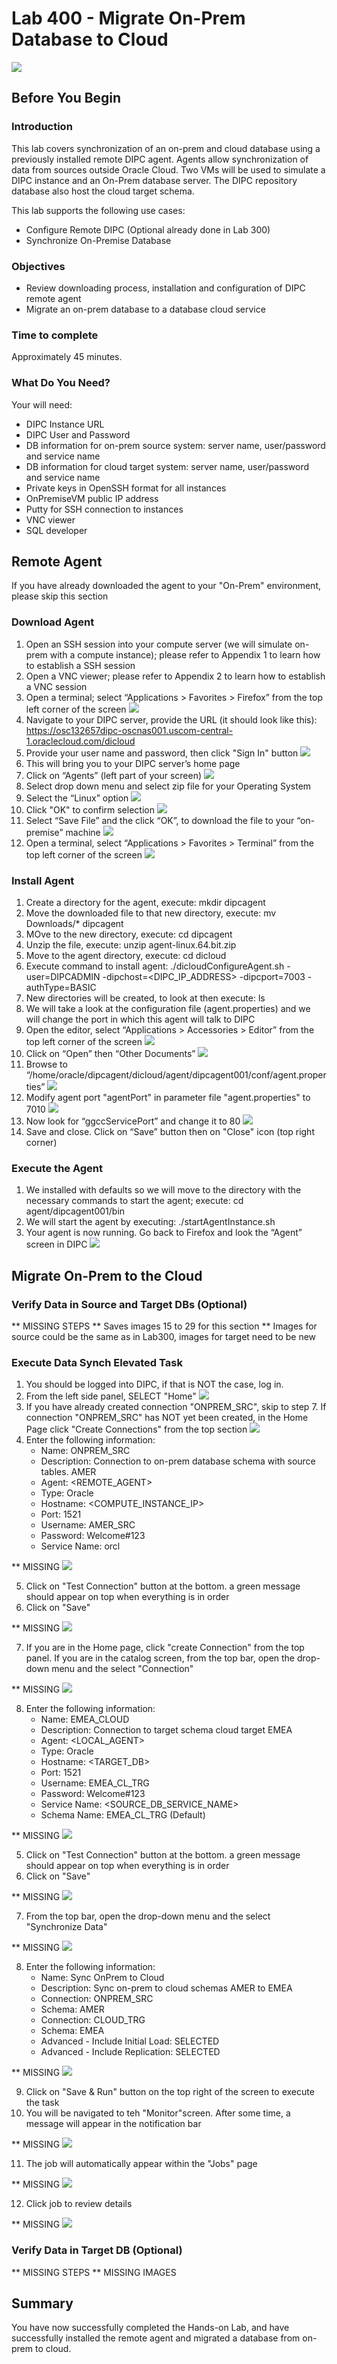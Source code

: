 # Lab 400 - Migrate On-Prem Database to Cloud
![](images/400/image400_0.PNG)

## Before You Begin

### Introduction 
This lab covers synchronization of an on-prem and cloud database using a previously installed remote DIPC agent. Agents allow synchronization of data from sources outside Oracle Cloud. Two VMs will be used to simulate a DIPC instance and an On-Prem database server. The DIPC repository database also host the cloud target schema.


This lab supports the following use cases:
-   Configure Remote DIPC  (Optional already done in Lab 300)
-   Synchronize On-Premise Database

### Objectives
-   Review downloading process, installation and configuration of DIPC remote agent
-   Migrate an on-prem database to a database cloud service

### Time to complete
Approximately 45 minutes.

### What Do You Need?
Your will need:
- DIPC Instance URL
- DIPC User and Password
- DB information for on-prem source system: server name, user/password and service name
- DB information for cloud target system: server name, user/password and service name
- Private keys in OpenSSH format for all instances 
- OnPremiseVM public IP address
- Putty for SSH connection to instances
- VNC viewer
- SQL developer

## Remote Agent
If you have already downloaded the agent to your "On-Prem" environment, please skip this section

### Download Agent
1.	Open an SSH session into your compute server (we will simulate on-prem with a compute instance); please refer to Appendix 1 to learn how to establish a SSH session
2.	Open a VNC viewer; please refer to Appendix 2 to learn how to establish a VNC session
3.	Open a terminal; select “Applications > Favorites > Firefox” from the top left corner of the screen 
![](images/300/image300_1.png)
4.	Navigate to your DIPC server, provide the URL (it should look like this): 
https://osc132657dipc-oscnas001.uscom-central-1.oraclecloud.com/dicloud
5.	Provide your user name and password, then click "Sign In" button
![](images/300/image300_2.png)
6.	This will bring you to your DIPC server’s  home page
7.	Click on “Agents” (left part of your screen) 
![](images/300/image300_3.png)
8.	Select drop down menu and select zip file for your Operating System 
9.	Select the “Linux” option 
![](images/300/image300_4.png)
10.	Click "OK" to confirm selection 
![](images/300/image300_5.png)
11.	Select “Save File” and the click “OK”, to download the file to your “on-premise” machine 
![](images/300/image300_6.png)
12.	Open a terminal, select “Applications > Favorites > Terminal” from the top left corner of the screen 
![](images/300/image300_7.png)


### Install Agent
1.	Create a directory for the agent, execute: mkdir dipcagent
2.	Move the downloaded file to that new directory, execute: mv Downloads/* dipcagent
3.	MOve to the new directory, execute: cd dipcagent
4.	Unzip the file, execute: unzip agent-linux.64.bit.zip
5.	Move to the agent directory, execute: cd dicloud
6.	Execute command to install agent: 
./dicloudConfigureAgent.sh -user=DIPCADMIN -dipchost=<DIPC_IP_ADDRESS> -dipcport=7003  -authType=BASIC
7.	New directories will be created, to look at then execute: ls
8.	We will take a look at the configuration file (agent.properties) and we will change the port in which this agent will talk to DIPC
9.	Open the editor, select “Applications > Accessories > Editor” from the top left corner of the screen 
![](images/300/image300_9.png)
10.	Click on “Open” then “Other Documents” 
![](images/300/image300_10.png)
11.	Browse to “/home/oracle/dipcagent/dicloud/agent/dipcagent001/conf/agent.properties” 
![](images/300/image300_11.png)
12.	Modify agent port "agentPort" in parameter file "agent.properties" to 7010 
![](images/300/image300_12.png)
13.	Now look for “ggccServicePort” and change it to 80 
![](images/300/image300_13.png)
14.	Save and close. Click on “Save” button then on "Close" icon (top right corner)


### Execute the Agent
1.	We installed with defaults so we will move to the directory with the necessary commands to start the agent; execute: cd agent/dipcagent001/bin
2.	We will start the agent by executing:
./startAgentInstance.sh
3.	Your agent is now running. Go back to Firefox and look the “Agent” screen in DIPC 
![](images/300/image300_14.png)


## Migrate On-Prem to the Cloud

### Verify Data in Source and Target DBs (Optional)
** MISSING STEPS
** Saves images 15 to 29 for this section
** Images for source could be the same as in Lab300, images for target need to be new


### Execute Data Synch Elevated Task
1. You should be logged into DIPC, if that is NOT the case, log in.
2. From the left side panel, SELECT "Home" 
![](images/300/image300_30.png)
3. If you have already created connection "ONPREM_SRC", skip to step 7. If connection "ONPREM_SRC" has NOT yet been created, in the Home Page click "Create Connections" from the top section 
![](images/300/image300_31.png)
4. Enter the following information:
    - Name: ONPREM_SRC
    - Description: Connection to on-prem database schema with source tables. AMER
	- Agent: <REMOTE_AGENT>
	- Type: Oracle
  	- Hostname: <COMPUTE_INSTANCE_IP>
	- Port: 1521
	- Username: AMER_SRC
	- Password: Welcome#123
	- Service Name: orcl

** MISSING ![](images/300/image300_32.png)

5. Click on "Test Connection" button at the bottom. a green message should appear on top when everything is in order
6. Click on "Save"

** MISSING ![](images/300/image300_33.png)

7. If you are in the Home page, click "create Connection" from the top panel. If you are in the catalog screen, from the top bar, open the drop-down menu and the select "Connection"

** MISSING ![](images/300/image300_34.png)

8. Enter the following information:
    - Name: EMEA_CLOUD
    - Description: Connection to target schema cloud target EMEA
	- Agent: <LOCAL_AGENT>
	- Type: Oracle
	- Hostname: <TARGET_DB>
	- Port: 1521
	- Username: EMEA_CL_TRG
	- Password: Welcome#123
	- Service Name: <SOURCE_DB_SERVICE_NAME>
    - Schema Name: EMEA_CL_TRG (Default)	

** MISSING ![](images/400/image400_1.png)

5. Click on "Test Connection" button at the bottom. a green message should appear on top when everything is in order
6. Click on "Save"

** MISSING ![](images/400/image400_2.png)

7. From the top bar, open the drop-down menu and the select "Synchronize Data"

** MISSING ![](images/400/image400_3.png)

8. Enter the following information:
	- Name: Sync OnPrem to Cloud
	- Description: Sync on-prem to cloud schemas AMER to EMEA
	- Connection: ONPREM_SRC
	- Schema: AMER
	- Connection: CLOUD_TRG
	- Schema: EMEA
	- Advanced - Include Initial Load: SELECTED
	- Advanced - Include Replication: SELECTED

** MISSING ![](images/400/image400_4.png)

9. Click on "Save & Run" button on the top right of the screen to execute the task
10. You will be navigated to teh "Monitor"screen. After some time, a message will appear in the notification bar

** MISSING ![](images/400/image400_5.png)

11. The job will automatically appear within the "Jobs" page

** MISSING ![](images/400/image400_6.png)

12. Click job to review details

** MISSING ![](images/400/image400_7.png)


### Verify Data in Target DB (Optional)
** MISSING STEPS
** MISSING IMAGES


## Summary
You have now successfully completed the Hands-on Lab, and have successfully installed the remote agent and migrated a database from on-prem to cloud.